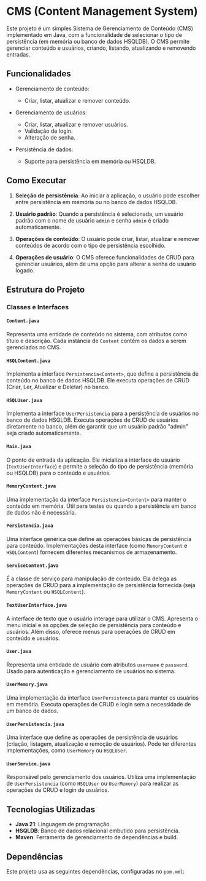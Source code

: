 # CMS (Content Management System)

Este projeto é um simples Sistema de Gerenciamento de Conteúdo (CMS) implementado em Java, com a funcionalidade de selecionar o tipo de persistência (em memória ou banco de dados HSQLDB). O CMS permite gerenciar conteúdo e usuários, criando, listando, atualizando e removendo entradas.

## Funcionalidades

- Gerenciamento de conteúdo:
  - Criar, listar, atualizar e remover conteúdo.
  
- Gerenciamento de usuários:
  - Criar, listar, atualizar e remover usuários.
  - Validação de login.
  - Alteração de senha.
  
- Persistência de dados:
  - Suporte para persistência em memória ou HSQLDB.


## Como Executar

1. **Seleção de persistência**: Ao iniciar a aplicação, o usuário pode escolher entre persistência em memória ou no banco de dados HSQLDB.

2. **Usuário padrão**: Quando a persistência é selecionada, um usuário padrão com o nome de usuário `admin` e senha `admin` é criado automaticamente.
   
3. **Operações de conteúdo**: O usuário pode criar, listar, atualizar e remover conteúdos de acordo com o tipo de persistência escolhido.

4. **Operações de usuário**: O CMS oferece funcionalidades de CRUD para gerenciar usuários, além de uma opção para alterar a senha do usuário logado.


## Estrutura do Projeto

### Classes e Interfaces

#### `Content.java`
Representa uma entidade de conteúdo no sistema, com atributos como título e descrição. Cada instância de `Content` contém os dados a serem gerenciados no CMS.

#### `HSQLContent.java`
Implementa a interface `Persistencia<Content>`, que define a persistência de conteúdo no banco de dados HSQLDB. Ele executa operações de CRUD (Criar, Ler, Atualizar e Deletar) no banco.

#### `HSQLUser.java`
Implementa a interface `UserPersistencia` para a persistência de usuários no banco de dados HSQLDB. Executa operações de CRUD de usuários diretamente no banco, além de garantir que um usuário padrão "admin" seja criado automaticamente.

#### `Main.java`
O ponto de entrada da aplicação. Ele inicializa a interface do usuário (`TextUserInterface`) e permite a seleção do tipo de persistência (memória ou HSQLDB) para o conteúdo e usuários.

#### `MemoryContent.java`
Uma implementação da interface `Persistencia<Content>` para manter o conteúdo em memória. Útil para testes ou quando a persistência em banco de dados não é necessária.

#### `Persistencia.java`
Uma interface genérica que define as operações básicas de persistência para conteúdo. Implementações desta interface (como `MemoryContent` e `HSQLContent`) fornecem diferentes mecanismos de armazenamento.

#### `ServiceContent.java`
É a classe de serviço para manipulação de conteúdo. Ela delega as operações de CRUD para a implementação de persistência fornecida (seja `MemoryContent` ou `HSQLContent`).

#### `TextUserInterface.java`
A interface de texto que o usuário interage para utilizar o CMS. Apresenta o menu inicial e as opções de seleção de persistência para conteúdo e usuários. Além disso, oferece menus para operações de CRUD em conteúdo e usuários.

#### `User.java`
Representa uma entidade de usuário com atributos `username` e `password`. Usado para autenticação e gerenciamento de usuários no sistema.

#### `UserMemory.java`
Uma implementação da interface `UserPersistencia` para manter os usuários em memória. Executa operações de CRUD e login sem a necessidade de um banco de dados.

#### `UserPersistencia.java`
Uma interface que define as operações de persistência de usuários (criação, listagem, atualização e remoção de usuários). Pode ter diferentes implementações, como `UserMemory` ou `HSQLUser`.

#### `UserService.java`
Responsável pelo gerenciamento dos usuários. Utiliza uma implementação de `UserPersistencia` (como `HSQLUser` ou `UserMemory`) para realizar as operações de CRUD e login de usuários.


## Tecnologias Utilizadas

- **Java 21**: Linguagem de programação.
- **HSQLDB**: Banco de dados relacional embutido para persistência.
- **Maven**: Ferramenta de gerenciamento de dependências e build.

## Dependências

Este projeto usa as seguintes dependências, configuradas no `pom.xml`:

